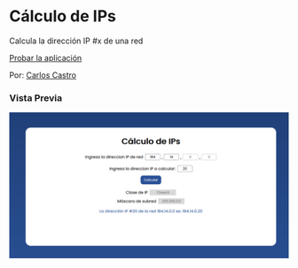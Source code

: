 # Cálculo de IPs
Calcula la dirección IP #x de una red

[Probar la aplicación](https://carloscastromx.github.io/calculo-ips/)

Por: [Carlos Castro](https://carloscm.me/)

### Vista Previa
![Vista previa](captura-calculo-ip.png)
